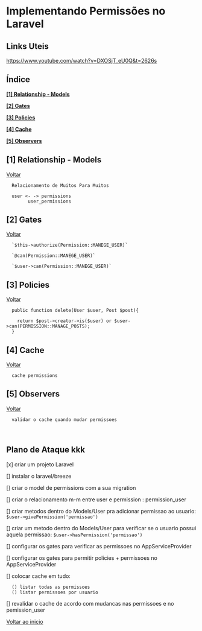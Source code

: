 <h1 id="inicio">Implementando Permissões no Laravel</h1>

<h2>Links Uteis</h2>


  https://www.youtube.com/watch?v=DXOSjT_eU0Q&t=2626s

<h2 id="indice">Índice</h2>

**<a href="#1">[1] Relationship - Models</a>**

**<a href="#2">[2] Gates</a>**

**<a href="#3">[3] Policies</a>**

**<a href="#4">[4] Cache</a>**  

**<a href="#5">[5] Observers</a>**  


<h2 id="1">[1] Relationship - Models</h2>
  <a href="#indice">Voltar</a>

      Relacionamento de Muitos Para Muitos

      user <- -> permissions    
            user_permissions      


<h2 id="2">[2] Gates</h2>
  <a href="#indice">Voltar</a>

      `$this->authorize(Permission::MANEGE_USER)`
      
      `@can(Permission::MANEGE_USER)`

      `$user->can(Permission::MANEGE_USER)`

<h2 id="3">[3] Policies</h2>
  <a href="#indice">Voltar</a>

      
      public function delete(User $user, Post $post){
      
        return $post->creator->is($user) or $user->can(PERMISSION::MANAGE_POSTS);
      }
      


<h2 id="4">[4] Cache</h2>
  <a href="#indice">Voltar</a>

      cache permissions
  
<h2 id="5">[5] Observers</h2>
  <a href="#indice">Voltar</a>

      validar o cache quando mudar permissoes


<br>
<h2>Plano de Ataque kkk</h2>

  [x] criar um projeto Laravel
  
  [] instalar o laravel/breeze
  
  [] criar o model de permissions com a sua migration

  [] criar o relacionamento m-m entre user e permission : permission_user

  [] criar metodos dentro do Models/User pra adicionar permissao ao usuario:  `$user->givePermission('permissao')`

  [] criar um metodo dentro do Models/User para verificar se o usuario possui aquela permissao:       `$user->hasPermission('permissao')`

  [] configurar os gates para verificar as permissoes no AppServiceProvider

  [] configurar os gates para permitir policies + permissoes no AppServiceProvider

  [] colocar cache em tudo:
  
      () listar todas as permissoes
      () listar permissoes por usuario
      
  [] revalidar o cache de acordo com mudancas nas permissoes e no pemission_user
  

<a href="#inicio">Voltar ao inicio</a>
